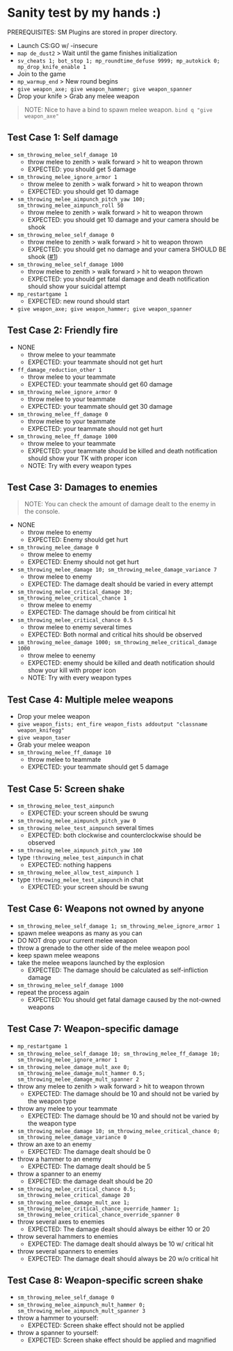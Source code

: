 
# Sanity test by my hands :)

PREREQUISITES: SM Plugins are stored in proper directory.

- Launch CS:GO w/ -insecure
- `map de_dust2` > Wait until the game finishes initialization
- `sv_cheats 1; bot_stop 1; mp_roundtime_defuse 9999; mp_autokick 0; mp_drop_knife_enable 1`
- Join to the game
- `mp_warmup_end` > New round begins
- `give weapon_axe; give weapon_hammer; give weapon_spanner`
- Drop your knife > Grab any melee weapon

> NOTE: Nice to have a bind to spawn melee weapon. `bind q "give weapon_axe"`

## Test Case 1: Self damage

- `sm_throwing_melee_self_damage 10`
  - throw melee to zenith > walk forward > hit to weapon thrown
  - EXPECTED: you should get 5 damage
- `sm_throwing_melee_ignore_armor 1`
  - throw melee to zenith > walk forward > hit to weapon thrown
  - EXPECTED: you should get 10 damage
- `sm_throwing_melee_aimpunch_pitch_yaw 100; sm_throwing_melee_aimpunch_roll 50`
  - throw melee to zenith > walk forward > hit to weapon thrown
  - EXPECTED: you should get 10 damage and your camera should be shook
- `sm_throwing_melee_self_damage 0`
  - throw melee to zenith > walk forward > hit to weapon thrown
  - EXPECTED: you should get no damage and your camera SHOULD BE shook ([#1](https://github.com/spitice/throwing-melee-damage/issues/1))
- `sm_throwing_melee_self_damage 1000`
  - throw melee to zenith > walk forward > hit to weapon thrown
  - EXPECTED: you should get fatal damage and death notification should show your suicidal attempt
- `mp_restartgame 1`
  - EXPECTED: new round should start
- `give weapon_axe; give weapon_hammer; give weapon_spanner`

## Test Case 2: Friendly fire

- NONE
  - throw melee to your teammate
  - EXPECTED: your teammate should not get hurt
- `ff_damage_reduction_other 1`
  - throw melee to your teammate
  - EXPECTED: your teammate should get 60 damage
- `sm_throwing_melee_ignore_armor 0`
  - throw melee to your teammate
  - EXPECTED: your teammate should get 30 damage
- `sm_throwing_melee_ff_damage 0`
  - throw melee to your teammate
  - EXPECTED: your teammate should not get hurt
- `sm_throwing_melee_ff_damage 1000`
  - throw melee to your teammate
  - EXPECTED: your teammate should be killed and death notification should show your TK with proper icon
  - NOTE: Try with every weapon types

## Test Case 3: Damages to enemies

> NOTE: You can check the amount of damage dealt to the enemy in the console.

- NONE
  - throw melee to enemy
  - EXPECTED: Enemy should get hurt
- `sm_throwing_melee_damage 0`
  - throw melee to enemy
  - EXPECTED: Enemy should not get hurt
- `sm_throwing_melee_damage 10; sm_throwing_melee_damage_variance 7`
  - throw melee to enemy
  - EXPECTED: The damage dealt should be varied in every attempt
- `sm_throwing_melee_critical_damage 30; sm_throwing_melee_critical_chance 1`
  - throw melee to enemy
  - EXPECTED: The damage should be from ciritical hit
- `sm_throwing_melee_critical_chance 0.5`
  - throw melee to enemy several times
  - EXPECTED: Both normal and critical hits should be observed
- `sm_throwing_melee_damage 1000; sm_throwing_melee_critical_damage 1000`
  - throw melee to eenemy
  - EXPECTED: enemy should be killed and death notification should show your kill with proper icon
  - NOTE: Try with every weapon types

## Test Case 4: Multiple melee weapons

- Drop your melee weapon
- `give weapon_fists; ent_fire weapon_fists addoutput "classname weapon_knifegg"`
- `give weapon_taser`
- Grab your melee weapon
- `sm_throwing_melee_ff_damage 10`
  - throw melee to teammate
  - EXPECTED: your teammate should get 5 damage

## Test Case 5: Screen shake

- `sm_throwing_melee_test_aimpunch`
  - EXPECTED: your screen should be swung
- `sm_throwing_melee_aimpunch_pitch_yaw 0`
- `sm_throwing_melee_test_aimpunch` several times
  - EXPECTED: both clockwise and counterclockwise should be observed
- `sm_throwing_melee_aimpunch_pitch_yaw 100`
- type `!throwing_melee_test_aimpunch` in chat
  - EXPECTED: nothing happens
- `sm_throwing_melee_allow_test_aimpunch 1`
- type `!throwing_melee_test_aimpunch` in chat
  - EXPECTED: your screen should be swung

## Test Case 6: Weapons not owned by anyone

- `sm_throwing_melee_self_damage 1; sm_throwing_melee_ignore_armor 1`
- spawn melee weapons as many as you can
- DO NOT drop your current melee weapon
- throw a grenade to the other side of the melee weapon pool
- keep spawn melee weapons
- take the melee weapons launched by the explosion
  - EXPECTED: The damage should be calculated as self-infliction damage
- `sm_throwing_melee_self_damage 1000`
- repeat the process again
  - EXPECTED: You should get fatal damage caused by the not-owned weapons

## Test Case 7: Weapon-specific damage

- `mp_restartgame 1`
- `sm_throwing_melee_self_damage 10; sm_throwing_melee_ff_damage 10; sm_throwing_melee_ignore_armor 1`
- `sm_throwing_melee_damage_mult_axe 0; sm_throwing_melee_damage_mult_hammer 0.5; sm_throwing_melee_damage_mult_spanner 2`
- throw any melee to zenith > walk forward > hit to weapon thrown
  - EXPECTED: The damage should be 10 and should not be varied by the weapon type
- throw any melee to your teammate
  - EXPECTED: The damage should be 10 and should not be varied by the weapon type
- `sm_throwing_melee_damage 10; sm_throwing_melee_critical_chance 0; sm_throwing_melee_damage_variance 0`
- throw an axe to an enemy
  - EXPECTED: The damage dealt should be 0
- throw a hammer to an enemy
  - EXPECTED: The damage dealt should be 5
- throw a spanner to an enemy
  - EXPECTED: the damage dealt should be 20
- `sm_throwing_melee_critical_chance 0.5; sm_throwing_melee_critical_damage 20`
- `sm_throwing_melee_damage_mult_axe 1; sm_throwing_melee_critical_chance_override_hammer 1; sm_throwing_melee_critical_chance_override_spanner 0`
- throw several axes to enemies
  - EXPECTED: The damage dealt should always be either 10 or 20
- throw several hammers to enemies
  - EXPECTED: The damage dealt should always be 10 w/ critical hit
- throw several spanners to enemies
  - EXPECTED: The damage dealt should always be 20 w/o critical hit

## Test Case 8: Weapon-specific screen shake

- `sm_throwing_melee_self_damage 0`
- `sm_throwing_melee_aimpunch_mult_hammer 0; sm_throwing_melee_aimpunch_mult_spanner 3`
- throw a hammer to yourself:
  - EXPECTED: Screen shake effect should not be applied
- throw a spanner to yourself:
  - EXPECTED: Screen shake effect should be applied and magnified

